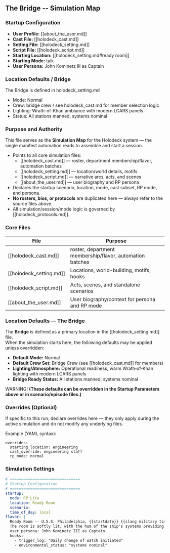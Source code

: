 ## The Bridge -- Simulation Map

### Startup Configuration

- **User Profile:** [[about_the_user.md]]
- **Cast File:** [[holodeck_cast.md]]
- **Setting File:** [[holodeck_setting.md]]
- **Script File:** [[holodeck_script.md]]
- **Starting Location:** [[holodeck_setting.md#ready room]]
- **Starting Mode:** talk
- **User Persona:** John Kominetz III as Captain

### Location Defaults / Bridge

The Bridge is defined in holodeck_setting.md

- Mode: Normal
- Crew: bridge crew / see holodeck_cast.md for member selection logic
- Lighting: Wrath-of-Khan ambiance with modern LCARS panels
- Status: All stations manned, systems nominal

### Purpose and Authority

This file serves as the **Simulation Map** for the Holodeck system — the single manifest automation reads to assemble and start a session.

- Points to all core simulation files:
  - [[holodeck_cast.md]] — roster, department membership/flavor, automation batches
  - [[holodeck_setting.md]] — location/world details, motifs
  - [[holodeck_script.md]] — narrative arcs, acts, and scenes
  - [[about_the_user.md]] — user biography and RP persona
- Declares the startup scenario, location, mode, cast subset, RP mode, and persona.
- **No rosters, bios, or protocols** are duplicated here — always refer to the source files above.
- All simulation/session/mode logic is governed by [[holodeck_protocols.md]].

### Core Files

| File                | Purpose                                                        |
|---------------------|----------------------------------------------------------------|
| [[holodeck_cast.md]]           | roster, department membership/flavor, automation batches       |
| [[holodeck_setting.md]]        | Locations, world-building, motifs, hooks                       |
| [[holodeck_script.md]]         | Acts, scenes, and standalone scenarios                         |
| [[about_the_user.md]]          | User biography/context for persona and RP mode                 |

### Location Defaults — The Bridge

The **Bridge** is defined as a primary location in the [[holodeck_setting.md]] file.  
When the simulation starts here, the following defaults may be applied unless overridden:

- **Default Mode:** Normal
- **Default Crew Set:** Bridge Crew (see [[holodeck_cast.md]] for members)
- **Lighting/Atmosphere:** Operational readiness, warm Wrath‑of‑Khan lighting with modern LCARS panels
- **Bridge Ready Status:** All stations manned; systems nominal

WARNING! **(These defaults can be overridden in the Startup Parameters above or in scenario/episode files.)**

### Overrides (Optional)

If specific to this run, declare overrides here — they only apply during the active simulation and do not modify any underlying files.

Example (YAML syntax):

    overrides:
      starting_location: engineering
      cast_override: engineering staff
      rp_mode: normal

### Simulation Settings

```yaml
# ===============================
# Startup Configuration
# ===============================
startup:
  mode: RP Lite
  location: Ready Room 
  scenario: 
  time_of_day: local
flavor: |
  Ready Room -- U.S.S. Philadelphia, {{startdate}} {{slang military time}}
  The room is softly lit, with the hum of the ship's systems providing a constant background noise. Through the viewport, stars streak by as the ship travels at warp speed. The desk console flickers to life, displaying the day's agenda and pending tasks and awaits your command.
  user_persona: John Kominetz III as Captain
  hooks:
    - trigger_log: "Daily change of watch initiated"
    - environmental_status: "systems nominal"
```
